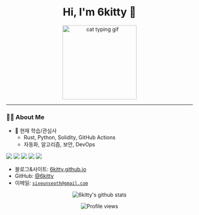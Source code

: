 <h1 align="center">Hi, I'm 6kitty 🐾</h1>
<p align="center">
  <img src="https://media.giphy.com/media/v1.Y2lkPTc5MGI3NjExdWlqZGF2Z2d2d2lkYXZ5aTd4cGh6c3ZwbzNtbzYxN3N1bHpyN2c2bCZlcD12MV9naWZzX3NlYXJjaCZjdD1n/g9582DNuQppxC/giphy.gif" width="200" alt="cat typing gif"/>
</p>

---

### 🧑‍💻 About Me

- 🌱 현재 학습/관심사  
  - Rust, Python, Solidity, GitHub Actions  
  - 자동화, 알고리즘, 보안, DevOps
 
<p>
  <img src="https://img.shields.io/badge/Rust-222?style=flat&logo=rust" />
  <img src="https://img.shields.io/badge/Python-222?style=flat&logo=python" />
  <img src="https://img.shields.io/badge/Solidity-222?style=flat&logo=solidity" />
  <img src="https://img.shields.io/badge/GitHub Actions-222?style=flat&logo=github-actions" />
  <img src="https://img.shields.io/badge/Docker-222?style=flat&logo=docker" />
</p>

- 블로그&사이트: [6kitty.github.io](https://6kitty.github.io/)
- GitHub: [@6kitty](https://github.com/6kitty)
- 이메일: <code>sixeunseoth@gmail.com</code> 


<p align="center">
  <img src="https://github-readme-stats.vercel.app/api?username=6kitty&show_icons=true&theme=tokyonight" alt="6kitty's github stats"/>
</p>
<p align="center">
  <img src="https://komarev.com/ghpvc/?username=6kitty&color=blueviolet" alt="Profile views"/>
</p>
